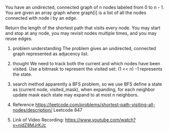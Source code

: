 You have an undirected, connected graph of n nodes labeled from 0 to n - 1. You are given an array graph where graph[i] is a list of all the nodes connected with node i by an edge.

Return the length of the shortest path that visits every node. You may start and stop at any node, you may revisit nodes multiple times, and you may reuse edges.

 1. problem understanding 
The problem gives an undirected, connected graph represented as adjacency list.

2. thought 
We need to track both the current and which nodes have been visited.
Use a bitmask to represent the visited set: (1 << n) -1 represents the state.

3. search method 
apparently a BFS problem, so we use BFS 
define a state as (current node, visited_mask), when expanding, for each neighbor update mask
each state may expand to at most n neighbors.

4. Reference 
https://leetcode.com/problems/shortest-path-visiting-all-nodes/description/ Leetcode 847

5. Link of Video Recording:
https://www.youtube.com/watch?v=nidZ8MJrKJc